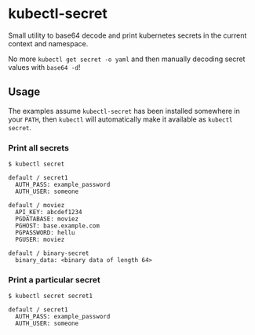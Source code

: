 # kubectl-secret

Small utility to base64 decode and print kubernetes secrets in the current context and namespace.

No more `kubectl get secret -o yaml` and then manually decoding secret values with `base64 -d`!

## Usage

The examples assume `kubectl-secret` has been installed somewhere in your `PATH`, then `kubectl` will automatically make it available as `kubectl secret`.

### Print all secrets

```
$ kubectl secret

default / secret1
  AUTH_PASS: example_password
  AUTH_USER: someone

default / moviez
  API_KEY: abcdef1234
  PGDATABASE: moviez
  PGHOST: base.example.com
  PGPASSWORD: hellu
  PGUSER: moviez

default / binary-secret
  binary_data: <binary data of length 64>
```

### Print a particular secret

```
$ kubectl secret secret1

default / secret1
  AUTH_PASS: example_password
  AUTH_USER: someone
```
